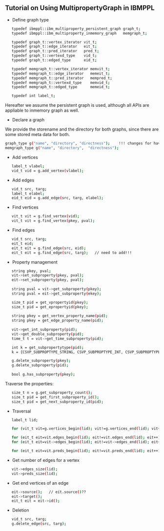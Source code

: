 ## Tutorial on Using MultipropertyGraph in IBMPPL

- Define graph type

```bash
   typedef ibmppl::ibm_multiproperty_persistent_graph graph_t;
   typedef ibmppl::ibm_multiproperty_inmemory_graph   memgraph_t;

   typedef graph_t::vertex_iterator vit_t;
   typedef graph_t::edge_iterator   eit_t;
   typedef graph_t::pred_iterator   pred_t;
   typedef graph_t::vertexd_type    vid_t;
   typedef graph_t::edged_type      eid_t;

   typedef memgraph_t::vertex_iterator memvit_t;
   typedef memgraph_t::edge_iterator   memeit_t;
   typedef memgraph_t::pred_iterator   mempred_t;
   typedef memgraph_t::vertexd_type    memvid_t;
   typedef memgraph_t::edged_type      memeid_t;

   typedef int label_t;
````

Hereafter we assume the persistent graph is used, although all APIs are appliable to inmemory graph as well.

- Declare a graph

We provide the storename and the directory for both graphs, since there are some stored meta data for both.

```bash
graph_type g("name", "directory", "directness");    !!! changes for having global properties !!!
memgraph_type g("name", "directory",  "directness");
````

- Add vertices

```bash
   label_t vlabel;
   vid_t vid = g.add_vertex(vlabel);
````
- Add edges

```bash
   vid_t src, targ;
   label_t elabel;
   eid_t eid = g.add_edge(src, targ, elabel);
````
- Find vertices

```bash
   vit_t vit = g.find_vertex(vid);
   vit_t vit = g.find_vertex(pkey, pval);
````
- Find edges

```bash
   vid_t src, targ;
   eit_t eid;
   eit_t eit = g.find_edge(src, eid);  
   eit_t eit = g.find_edge(src, targ);   // need to add!!!
````
- Property management

```bash
   string pkey, pval;
   vit->set_subproperty(pkey, pval);
   eit->set_subproperty(pkey, pval);
   
   string pval = vit->get_subproperty(pkey);
   string pval = eit->get_subproperty(ekey);

   size_t pid = get_vpropertyid(pkey);
   size_t pid = get_epropertyid(pkey);
  
   string pkey = get_vertex_property_name(pid);
   string pkey = get_edge_property_name(pid);
  
   vit->get_int_subproperty(pid);
   vit->get_double_subproperty(pid);
   time_t t = vit->get_time_subproperty(pid);

   int k = get_subpropertytype(pid);
   k = {CSVP_SUBPROPTYPE_STRING, CSVP_SUBPROPTYPE_INT, CSVP_SUBPROPTYPE_DOUBLE, CSVP_SUBPROPTYPE_TIME}

   g.delete_subproperty(pkey);
   g.delete_subproperty(pid);
   
   bool g.has_subproperty(pkey);
````

   Traverse the properties:

```bash
   size_t n = g.get_subproperty_count();
   size_t pid = get_first_subproperty_id();
   size_t pid = get_next_subproperty_id(pid);
````
   

- Traversal
   
```bash
   label_t lid;

   for (vit_t vit=g.vertices_begin(lid); vit!=g.vertices_end(lid); vit++)

   for (eit_t eit=vit.edges_begin(lid); eit!=vit.edges_end(lid); eit++)  // ???
   for (eit_t eit=vit->edges_begin(lid); eit!=vit->edges_end(lid); eit++)  // ???

   for (eit_t eit=vit.preds_begin(lid); eit!=vit.preds_end(lid); eit++)  // ???
````

- Get number of edges for a vertex

```bash
   vit->edges_size(lid);
   vit->preds_size(lid);
````
- Get end vertices of an edge

```bash
   eit->source();   // eit.source()??
   eit->target();
   eit_t eit = eit->id();
````
- Deletion

```bash
   vid_t src, targ;
   g.delete_edge(src, targ);
````    

